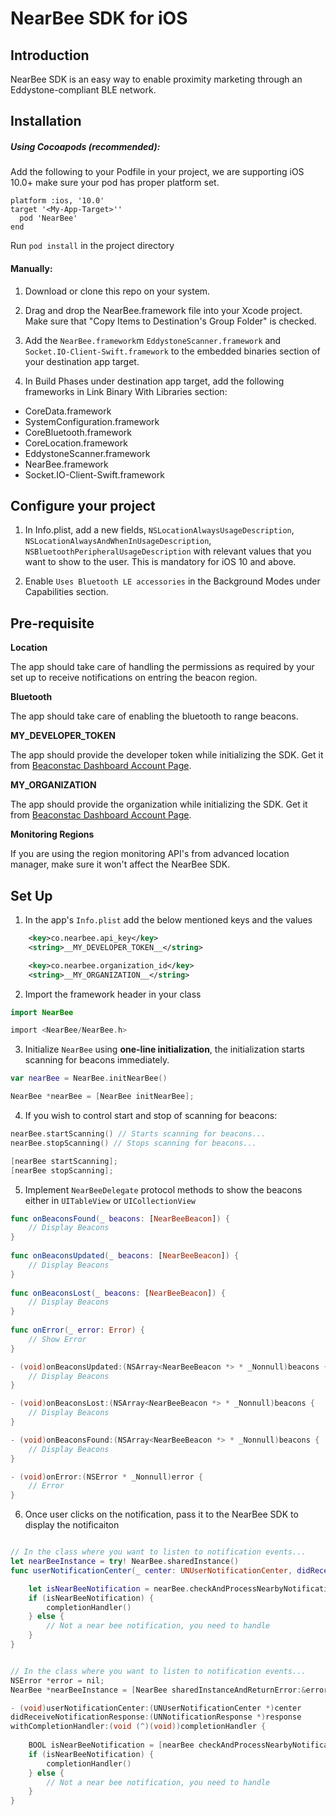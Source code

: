 # NearBee SDK for iOS

## Introduction

NearBee SDK is an easy way to enable proximity marketing through an Eddystone-compliant BLE network.

## Installation
##### Using Cocoapods (recommended):
Add the following to your Podfile in your project, we are supporting iOS 10.0+ make sure your pod has proper platform set.

```pod
platform :ios, '10.0'
target '<My-App-Target>''
  pod 'NearBee'
end
```

Run `pod install` in the project directory


#### Manually:

1. Download or clone this repo on your system.
2. Drag and drop the NearBee.framework file into your Xcode project. Make sure that "Copy Items to Destination's Group Folder" is checked.
3. Add the `NearBee.framework`m `EddystoneScanner.framework` and `Socket.IO-Client-Swift.framework` to the embedded binaries section of your destination app target.

4. In Build Phases under destination app target, add the following frameworks in Link Binary With Libraries section:
- CoreData.framework
- SystemConfiguration.framework
- CoreBluetooth.framework
- CoreLocation.framework
- EddystoneScanner.framework
- NearBee.framework
- Socket.IO-Client-Swift.framework

## Configure your project

1. In Info.plist, add a new fields, `NSLocationAlwaysUsageDescription`, `NSLocationAlwaysAndWhenInUsageDescription`, `NSBluetoothPeripheralUsageDescription` with relevant values that you want to show to the user. This is mandatory for iOS 10 and above.

2. Enable `Uses Bluetooth LE accessories` in the Background Modes under Capabilities section.

## Pre-requisite

__Location__

The app should take care of handling the permissions as required by your set up to receive notifications on entring the beacon region.

__Bluetooth__

The app should take care of enabling the bluetooth to range beacons.

__MY_DEVELOPER_TOKEN__

The app should provide the developer token while initializing the SDK. Get it from [Beaconstac Dashboard Account Page](https://dashboard.beaconstac.com/#/account).

__MY_ORGANIZATION__

The app should provide the organization while initializing the SDK. Get it from [Beaconstac Dashboard Account Page](https://dashboard.beaconstac.com/#/account).

__Monitoring Regions__

If you are using the region monitoring API's from advanced location manager, make sure it won't affect the NearBee SDK.

## Set Up

1. In the app's `Info.plist` add the below mentioned keys and the values

```xml
    <key>co.nearbee.api_key</key>
    <string>__MY_DEVELOPER_TOKEN__</string>

    <key>co.nearbee.organization_id</key>
    <string>__MY_ORGANIZATION__</string>
```

2. Import the framework header in your class

```swift
import NearBee
```

```objective-c
import <NearBee/NearBee.h>
```

3. Initialize `NearBee` using __one-line initialization__, the initialization starts scanning for beacons immediately.

```swift
var nearBee = NearBee.initNearBee()
```

```objective-c
NearBee *nearBee = [NearBee initNearBee];
```

4. If you wish to control start and stop of scanning for beacons:

```swift
nearBee.startScanning() // Starts scanning for beacons...
nearBee.stopScanning() // Stops scanning for beacons...
```

```objective-c
[nearBee startScanning];
[nearBee stopScanning];
```

5. Implement `NearBeeDelegate` protocol methods to show the beacons either in `UITableView` or `UICollectionView`

```swift
func onBeaconsFound(_ beacons: [NearBeeBeacon]) {
    // Display Beacons
}
    
func onBeaconsUpdated(_ beacons: [NearBeeBeacon]) {
    // Display Beacons
}
    
func onBeaconsLost(_ beacons: [NearBeeBeacon]) {
    // Display Beacons
}
    
func onError(_ error: Error) {
    // Show Error
}
```

```objective-c
- (void)onBeaconsUpdated:(NSArray<NearBeeBeacon *> * _Nonnull)beacons {
    // Display Beacons
}

- (void)onBeaconsLost:(NSArray<NearBeeBeacon *> * _Nonnull)beacons {
    // Display Beacons
}

- (void)onBeaconsFound:(NSArray<NearBeeBeacon *> * _Nonnull)beacons {
    // Display Beacons
}

- (void)onError:(NSError * _Nonnull)error {
    // Error
}
```

6. Once user clicks on the notification, pass it to the NearBee SDK to display the notificaiton

```swift

// In the class where you want to listen to notification events...
let nearBeeInstance = try! NearBee.sharedInstance()
func userNotificationCenter(_ center: UNUserNotificationCenter, didReceive response: UNNotificationResponse, withCompletionHandler completionHandler: @escaping () -> Void) {

    let isNearBeeNotification = nearBee.checkAndProcessNearbyNotification(response.notification)
    if (isNearBeeNotification) {
        completionHandler()
    } else {
        // Not a near bee notification, you need to handle
    }
}

```

```objective-c

// In the class where you want to listen to notification events...
NSError *error = nil;
NearBee *nearBeeInstance = [NearBee sharedInstanceAndReturnError:&error];

- (void)userNotificationCenter:(UNUserNotificationCenter *)center 
didReceiveNotificationResponse:(UNNotificationResponse *)response 
withCompletionHandler:(void (^)(void))completionHandler {
    
    BOOL isNearBeeNotification = [nearBee checkAndProcessNearbyNotification: response.notification];
    if (isNearBeeNotification) {
        completionHandler()
    } else {
        // Not a near bee notification, you need to handle
    }
}
```

